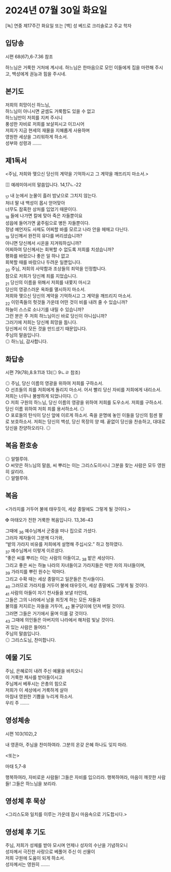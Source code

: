 # 2024년 07월 30일 화요일

[녹] 연중 제17주간 화요일 또는 [백] 성 베드로 크리솔로고 주교 학자  


## 입당송

시편 68(67),6-7.36 참조

하느님은 거룩한 거처에 계시네. 하느님은 한마음으로 모인 이들에게 집을 마련해 주시고, 백성에게 권능과 힘을 주시네.  
  
## 본기도

저희의 희망이신 하느님,  
하느님이 아니시면 굳셈도 거룩함도 있을 수 없고  
하느님만이 저희를 지켜 주시니  
풍성한 자비로 저희를 보살피시고 이끄시어  
저희가 지금 현세의 재물을 지혜롭게 사용하며  
영원한 세상을 그리워하게 하소서.  
성부와 성령과 …….  
  
## 제1독서

<주님, 저희와 맺으신 당신의 계약을 기억하시고 그 계약을 깨뜨리지 마소서.>

▥ 예레미야서의 말씀입니다. 14,17ㄴ-22

<sub>17</sub> 내 눈에서 눈물이 흘러 밤낮으로 그치지 않는다.  
처녀 딸 내 백성이 몹시 얻어맞아  
너무도 참혹한 상처를 입었기 때문이다.  
<sub>18</sub> 들에 나가면 칼에 맞아 죽은 자들뿐이요  
성읍에 들어가면 굶주림으로 병든 자들뿐이다.  
정녕 예언자도 사제도 어찌할 바를 모르고 나라 안을 헤매고 다닌다.  
<sub>19</sub> 당신께서 완전히 유다를 버리셨습니까?  
아니면 당신께서 시온을 지겨워하십니까?  
어찌하여 당신께서는 회복할 수 없도록 저희를 치셨습니까?  
평화를 바랐으나 좋은 일 하나 없고  
회복할 때를 바랐으나 두려운 일뿐입니다.  
<sub>20</sub> 주님, 저희의 사악함과 조상들의 죄악을 인정합니다.  
참으로 저희가 당신께 죄를 지었습니다.  
<sub>21</sub> 당신의 이름을 위해서 저희를 내쫓지 마시고  
당신의 영광스러운 옥좌를 멸시하지 마소서.  
저희와 맺으신 당신의 계약을 기억하시고 그 계약을 깨뜨리지 마소서.  
<sub>22</sub> 이민족들의 헛것들 가운데 어떤 것이 비를 내려 줄 수 있습니까?  
하늘이 스스로 소나기를 내릴 수 있습니까?  
그런 분은 주 저희 하느님이신 바로 당신이 아니십니까?  
그러기에 저희는 당신께 희망을 둡니다.  
당신께서 이 모든 것을 만드셨기 때문입니다.  
주님의 말씀입니다.  
◎ 하느님, 감사합니다.  
  
## 화답송

시편 79(78),8.9.11과 13(◎ 9ㄴㄹ 참조)

◎ 주님, 당신 이름의 영광을 위하여 저희를 구하소서.  
○ 선조들의 죄를 저희에게 돌리지 마소서. 어서 빨리 당신 자비를 저희에게 내리소서. 저희는 너무나 불쌍하게 되었나이다. ◎  
○ 저희 구원의 하느님, 당신 이름의 영광을 위하여 저희를 도우소서. 저희를 구하소서. 당신 이름 위하여 저희 죄를 용서하소서. ◎  
○ 포로들의 탄식이 당신 앞에 이르게 하소서. 죽을 운명에 놓인 이들을 당신의 힘센 팔로 보호하소서. 저희는 당신의 백성, 당신 목장의 양 떼. 끝없이 당신을 찬송하고, 대대로 당신을 찬양하오리다. ◎  
  
## 복음 환호송

◎ 알렐루야.  
○ 씨앗은 하느님의 말씀, 씨 뿌리는 이는 그리스도이시니 그분을 찾는 사람은 모두 영원히 살리라.  
◎ 알렐루야.  
  
## 복음

<가라지를 거두어 불에 태우듯이, 세상 종말에도 그렇게 될 것이다.>

✠ 마태오가 전한 거룩한 복음입니다. 13,36-43

그때에 <sub>36</sub> 예수님께서 군중을 떠나 집으로 가셨다.  
그러자 제자들이 그분께 다가와,  
“밭의 가라지 비유를 저희에게 설명해 주십시오.” 하고 청하였다.  
<sub>37</sub> 예수님께서 이렇게 이르셨다.  
“좋은 씨를 뿌리는 이는 사람의 아들이고, <sub>38</sub> 밭은 세상이다.  
그리고 좋은 씨는 하늘 나라의 자녀들이고 가라지들은 악한 자의 자녀들이며,  
<sub>39</sub> 가라지를 뿌린 원수는 악마다.  
그리고 수확 때는 세상 종말이고 일꾼들은 천사들이다.  
<sub>40</sub> 그러므로 가라지를 거두어 불에 태우듯이, 세상 종말에도 그렇게 될 것이다.  
<sub>41</sub> 사람의 아들이 자기 천사들을 보낼 터인데,  
그들은 그의 나라에서 남을 죄짓게 하는 모든 자들과  
불의를 저지르는 자들을 거두어, <sub>42</sub> 불구덩이에 던져 버릴 것이다.  
그러면 그들은 거기에서 울며 이를 갈 것이다.  
<sub>43</sub> 그때에 의인들은 아버지의 나라에서 해처럼 빛날 것이다.  
귀 있는 사람은 들어라.”  
주님의 말씀입니다.  
◎ 그리스도님, 찬미합니다.  
  
## 예물 기도

주님, 은혜로이 내려 주신 예물을 바치오니  
이 거룩한 제사를 받아들이시고  
주님께서 베푸시는 은총의 힘으로  
저희가 이 세상에서 거룩하게 살아  
마침내 영원한 기쁨을 누리게 하소서.  
우리 주 …….  
  
## 영성체송

시편 103(102),2

내 영혼아, 주님을 찬미하여라. 그분의 온갖 은혜 하나도 잊지 마라.  
  
<또는>  
  
마태 5,7-8  
  
행복하여라, 자비로운 사람들! 그들은 자비를 입으리라. 행복하여라, 마음이 깨끗한 사람들! 그들은 하느님을 보리라.  
## 영성체 후 묵상

<그리스도와 일치를 이루는 가운데 잠시 마음속으로 기도합시다.>  
## 영성체 후 기도

주님, 저희가 성체를 받아 모시며 언제나 성자의 수난을 기념하오니  
성자께서 극진한 사랑으로 베풀어 주신 이 선물이  
저희 구원에 도움이 되게 하소서.  
성자께서는 영원히 …….